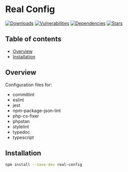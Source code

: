 # Real Config

[![Downloads](https://img.shields.io/npm/dm/real-config)](https://www.npmjs.com/package/real-config)
[![Vulnerabilities](https://img.shields.io/snyk/vulnerabilities/npm/real-config)](https://snyk.io/advisor/npm-package/real-config)
[![Dependencies](https://img.shields.io/librariesio/release/npm/real-config)](https://libraries.io/npm/real-config)
[![Stars](https://img.shields.io/github/stars/iliubinskii/real-config)](https://github.com/iliubinskii/real-config)

## Table of contents

- [Overview](#overview)
- [Installation](#installation)

## <a id="overview"></a>Overview

Configuration files for:

- commitlint
- eslint
- jest
- npm-package-json-lint
- php-cs-fixer
- phpstan
- stylelint
- typedoc
- typescript

## <a id="installation"></a>Installation

```sh
npm install --save-dev real-config
```
